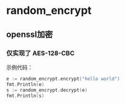 # random_encrypt

## openssl加密 
### 仅实现了 AES-128-CBC

示例代码：
```go
e := random_encrypt.encrypt("hello world")
fmt.Println(e)
s := random_encrypt.decrypt(e)
fmt.Println(s)
```